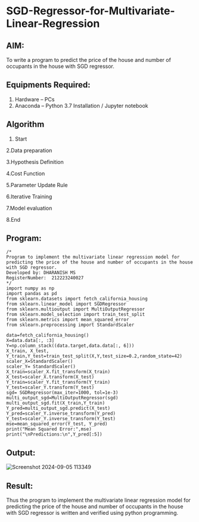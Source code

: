 # SGD-Regressor-for-Multivariate-Linear-Regression

## AIM:
To write a program to predict the price of the house and number of occupants in the house with SGD regressor.

## Equipments Required:
1. Hardware – PCs
2. Anaconda – Python 3.7 Installation / Jupyter notebook

## Algorithm
1. Start

2.Data preparation

3.Hypothesis Definition

4.Cost Function

5.Parameter Update Rule

6.Iterative Training

7.Model evaluation

8.End

## Program:
```
/*
Program to implement the multivariate linear regression model for predicting the price of the house and number of occupants in the house with SGD regressor.
Developed by: DHARANISH MS
RegisterNumber:  212223240027
*/
import numpy as np
import pandas as pd
from sklearn.datasets import fetch_california_housing
from sklearn.linear_model import SGDRegressor
from sklearn.multioutput import MultiOutputRegressor
from sklearn.model_selection import train_test_split
from sklearn.metrics import mean_squared_error
from sklearn.preprocessing import StandardScaler

data=fetch_california_housing()
X=data.data[:, :3]
Y=np.column_stack((data.target,data.data[:, 6]))
X_train, X_test, Y_train,Y_test=train_test_split(X,Y,test_size=0.2,random_state=42)
scaler_X=StandardScaler()
scaler_Y= StandardScaler()
X_train=scaler_X.fit_transform(X_train)
X_test=scaler_X.transform(X_test)
Y_train=scaler_Y.fit_transform(Y_train)
Y_test=scaler_Y.transform(Y_test)
sgd= SGDRegressor(max_iter=1000, tol=1e-3)
multi_output_sgd=MultiOutputRegressor(sgd)
multi_output_sgd.fit(X_train,Y_train)
Y_pred=multi_output_sgd.predict(X_test)
Y_pred=scaler_Y.inverse_transform(Y_pred)
Y_test=scaler_Y.inverse_transform(Y_test)
mse=mean_squared_error(Y_test, Y_pred)
print("Mean Squared Error:",mse)
print("\nPredictions:\n",Y_pred[:5])
```

## Output:
![Screenshot 2024-09-05 113349](https://github.com/user-attachments/assets/6436cfa8-ad61-4f51-a289-d2793fa5b9fb)



## Result:
Thus the program to implement the multivariate linear regression model for predicting the price of the house and number of occupants in the house with SGD regressor is written and verified using python programming.
